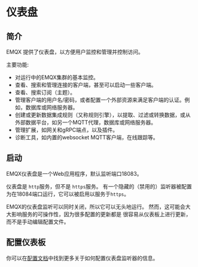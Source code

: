 # 仪表盘

## 简介

EMQX 提供了仪表盘，以方便用户监控和管理并控制访问。

主要功能:

* 对运行中的EMQX集群的基本监控。
* 查看、搜索和管理连接的客户端，甚至可以启动一些客户端。
* 查看、搜索订阅（主题）。
* 管理客户端的用户名/密码，或者配置一个外部资源来满足客户端的认证。例如，数据库或网络服务器。
* 创建或更新数据集成规则（又称规则引擎），以提取、过滤或转换数据，或从外部数据平台，如另一个MQTT代理，数据库或网络服务器。
* 管理扩展，如网关和gRPC端点，以及插件。
* 诊断工具，如内置的websocket MQTT客户端，在线跟踪等。

## 启动

EMQX仪表盘是一个Web应用程序，默认监听端口18083。

仪表盘是 `http`服务，但不是 `https`服务。
有一个隐藏的（禁用的）监听器被配置为在18084端口运行，它可以被启用以服务于`https`。

EMQX的仪表盘监听可以同时关闭，所以它可以无头地运行。
然而，这可能会大大影响服务的可操作性，因为很多配置的更新都是
很容易从仪表板上进行更新，而不是手动编辑配置文件。

## 配置仪表板

你可以在[配置文档](.../admin/cfg.md)中找到更多关于如何配置仪表盘监听器的信息。

<!--TODO: maybe add some screenshots-->
